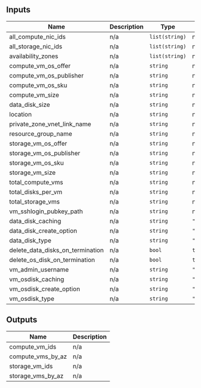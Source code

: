 ## Inputs

| Name | Description | Type | Default | Required |
|------|-------------|------|---------|:-----:|
| all\_compute\_nic\_ids | n/a | `list(string)` | n/a | yes |
| all\_storage\_nic\_ids | n/a | `list(string)` | n/a | yes |
| availability\_zones | n/a | `list(string)` | n/a | yes |
| compute\_vm\_os\_offer | n/a | `string` | n/a | yes |
| compute\_vm\_os\_publisher | n/a | `string` | n/a | yes |
| compute\_vm\_os\_sku | n/a | `string` | n/a | yes |
| compute\_vm\_size | n/a | `string` | n/a | yes |
| data\_disk\_size | n/a | `string` | n/a | yes |
| location | n/a | `string` | n/a | yes |
| private\_zone\_vnet\_link\_name | n/a | `string` | n/a | yes |
| resource\_group\_name | n/a | `string` | n/a | yes |
| storage\_vm\_os\_offer | n/a | `string` | n/a | yes |
| storage\_vm\_os\_publisher | n/a | `string` | n/a | yes |
| storage\_vm\_os\_sku | n/a | `string` | n/a | yes |
| storage\_vm\_size | n/a | `string` | n/a | yes |
| total\_compute\_vms | n/a | `string` | n/a | yes |
| total\_disks\_per\_vm | n/a | `string` | n/a | yes |
| total\_storage\_vms | n/a | `string` | n/a | yes |
| vm\_sshlogin\_pubkey\_path | n/a | `string` | n/a | yes |
| data\_disk\_caching | n/a | `string` | `"ReadWrite"` | no |
| data\_disk\_create\_option | n/a | `string` | `"Empty"` | no |
| data\_disk\_type | n/a | `string` | `"Empty"` | no |
| delete\_data\_disks\_on\_termination | n/a | `bool` | `true` | no |
| delete\_os\_disk\_on\_termination | n/a | `bool` | `true` | no |
| vm\_admin\_username | n/a | `string` | `"azureuser"` | no |
| vm\_osdisk\_caching | n/a | `string` | `"ReadWrite"` | no |
| vm\_osdisk\_create\_option | n/a | `string` | `"FromImage"` | no |
| vm\_osdisk\_type | n/a | `string` | `"Standard_LRS"` | no |

## Outputs

| Name | Description |
|------|-------------|
| compute\_vm\_ids | n/a |
| compute\_vms\_by\_az | n/a |
| storage\_vm\_ids | n/a |
| storage\_vms\_by\_az | n/a |
